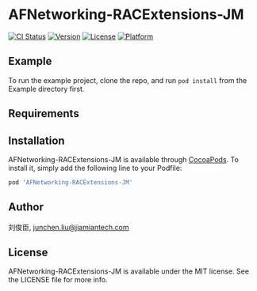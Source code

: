 # AFNetworking-RACExtensions-JM

[![CI Status](https://img.shields.io/travis/刘俊臣/AFNetworking-RACExtensions-JM.svg?style=flat)](https://travis-ci.org/刘俊臣/AFNetworking-RACExtensions-JM)
[![Version](https://img.shields.io/cocoapods/v/AFNetworking-RACExtensions-JM.svg?style=flat)](https://cocoapods.org/pods/AFNetworking-RACExtensions-JM)
[![License](https://img.shields.io/cocoapods/l/AFNetworking-RACExtensions-JM.svg?style=flat)](https://cocoapods.org/pods/AFNetworking-RACExtensions-JM)
[![Platform](https://img.shields.io/cocoapods/p/AFNetworking-RACExtensions-JM.svg?style=flat)](https://cocoapods.org/pods/AFNetworking-RACExtensions-JM)

## Example

To run the example project, clone the repo, and run `pod install` from the Example directory first.

## Requirements

## Installation

AFNetworking-RACExtensions-JM is available through [CocoaPods](https://cocoapods.org). To install
it, simply add the following line to your Podfile:

```ruby
pod 'AFNetworking-RACExtensions-JM'
```

## Author

刘俊臣, junchen.liu@jiamiantech.com

## License

AFNetworking-RACExtensions-JM is available under the MIT license. See the LICENSE file for more info.
